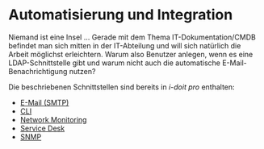 # Automatisierung und Integration

Niemand ist eine Insel ... Gerade mit dem Thema IT-Dokumentation/CMDB befindet man sich mitten in der IT-Abteilung und will sich natürlich die Arbeit möglichst erleichtern. Warum also Benutzer anlegen, wenn es eine LDAP-Schnittstelle gibt und warum nicht auch die automatische E-Mail-Benachrichtigung nutzen?

Die beschriebenen Schnittstellen sind bereits in _i-doit pro_ enthalten:

*   [E-Mail (SMTP)](../automatisierung-und-integration/e-mail.md)
*   [CLI](../automatisierung-und-integration/cli/index.md)
*   [Network Monitoring](../automatisierung-und-integration/network-monitoring/index.md)
*   [Service Desk](../automatisierung-und-integration/service-desk/index.md)
*   [SNMP](../automatisierung-und-integration/snmp.md)
